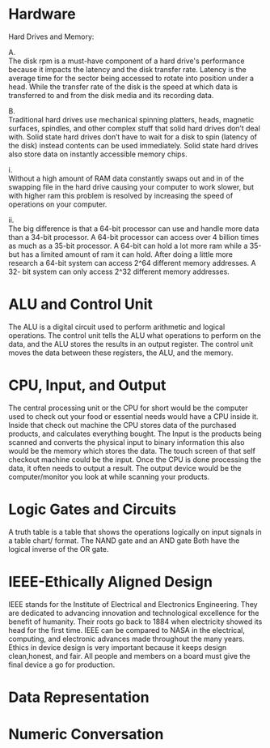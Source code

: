 # Hardware
Hard Drives and Memory:

A.  
The disk rpm is a must-have component of a hard drive's performance because it impacts the latency and the disk transfer rate. Latency is the average time for the sector being accessed to rotate into position under a head. While the transfer rate of the disk is the speed at which data is transferred to and from the disk media and its recording data. 

B.  
Traditional hard drives use mechanical spinning platters, heads, magnetic surfaces, spindles, and other complex stuff that solid hard drives don’t deal with. Solid state hard drives don’t have to wait for a disk to spin (latency of the disk) instead contents can be used immediately. Solid state hard drives also store data on instantly accessible memory chips.

i.  
Without a high amount of RAM data constantly swaps out and in of the swapping file in the hard drive causing your computer to work slower, but with higher ram this problem is resolved by increasing the speed of operations on your computer. 


ii.  
The big difference is that a 64-bit processor can use and handle more data than a 34-bit processor. A 64-bit processor can access over 4 billion times as much as a 35-bit processor. A 64-bit can hold a lot more ram while a 35-but has a limited amount of ram it can hold. After doing a little more research a 64-bit system can access 2^64 different memory addresses. A 32- bit system can only access 2^32 different memory addresses. 
# ALU and Control Unit
The ALU is a digital circuit used to perform arithmetic and logical operations. The control unit tells the ALU what operations to perform on the data, and the ALU stores the results in an output register. The control unit moves the data between these registers, the ALU, and the memory. 
# CPU, Input, and Output
The central processing unit or the CPU for short would be the computer used to check out your food or essential needs would have a CPU inside it. Inside that check out machine the CPU stores data of the purchased products, and calculates everything bought.
The Input is the products being scanned and converts the physical input to binary information this also would be the memory which stores the data. The touch screen of that self checkout machine could be the input. 
Once the CPU is done processing the data, it often needs to output a result. The output device would be the computer/monitor you look at while scanning your products.
# Logic Gates and Circuits
A truth table is a table that shows the operations logically on input signals in a table chart/ format. The NAND gate and an AND gate Both have the logical inverse of the OR gate. 
# IEEE-Ethically Aligned Design
IEEE stands for the Institute of Electrical and Electronics Engineering. They are dedicated to advancing innovation and technological excellence for the benefit of humanity. Their roots go back to 1884 when electricity showed its head for the first time. IEEE can be compared to NASA in the electrical, computing, and electronic advances made throughout the many years. Ethics in device design is very important because it keeps design clean,honest, and fair. All people and members on a board must give the final device a go for production. 

# Data Representation
# Numeric Conversation
